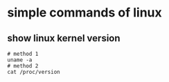 simple commands of linux
======

## show linux kernel version
```shell
# method 1
uname -a
# method 2
cat /proc/version
```

